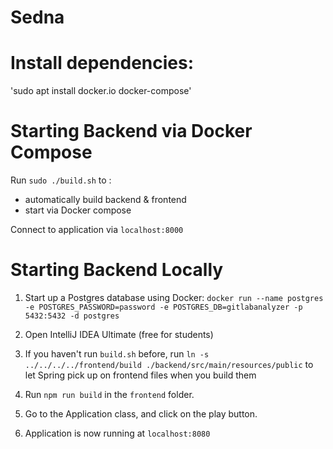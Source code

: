 # Sedna

# Install dependencies:

'sudo apt install docker.io docker-compose'

# Starting Backend via Docker Compose

Run `sudo ./build.sh` to :
- automatically build backend & frontend
- start via Docker compose

Connect to application via `localhost:8000`

# Starting Backend Locally

1. Start up a Postgres database using Docker: `docker run --name postgres -e POSTGRES_PASSWORD=password -e POSTGRES_DB=gitlabanalyzer -p 5432:5432 -d postgres`

2. Open IntelliJ IDEA Ultimate (free for students)

3. If you haven't run `build.sh` before, run `ln -s ../../../../frontend/build ./backend/src/main/resources/public` to let Spring pick up on frontend files when you build them

4. Run `npm run build` in the `frontend` folder.

5. Go to the Application class, and click on the play button.

6. Application is now running at `localhost:8080`

